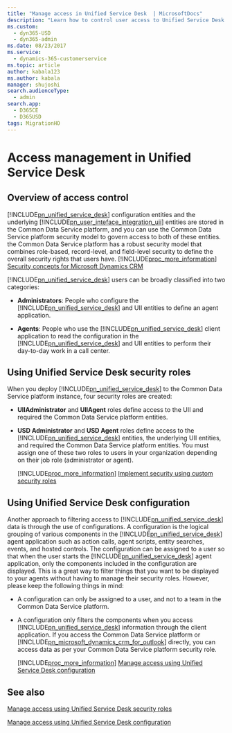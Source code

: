 ```yaml
---
title: "Manage access in Unified Service Desk  | MicrosoftDocs"
description: "Learn how to control user access to Unified Service Desk  by using configuration and security roles."
ms.custom: 
  - dyn365-USD
  - dyn365-admin
ms.date: 08/23/2017
ms.service: 
  - dynamics-365-customerservice
ms.topic: article
author: kabala123
ms.author: kabala
manager: shujoshi
search.audienceType: 
  - admin
search.app: 
  - D365CE
  - D365USD
tags: MigrationHO
---
```

# Access management in Unified Service Desk

## Overview of access control

[!INCLUDE[pn_unified_service_desk](../../includes/pn-unified-service-desk.md)] configuration entities and the underlying [!INCLUDE[pn_user_inteface_integration_uii](../../includes/pn-user-interface-integration-uii.md)] entities are stored in the Common Data Service platform, and you can use the Common Data Service platform security model to govern access to both of these entities. the Common Data Service platform has a robust security model that combines role-based, record-level, and field-level security to define the overall security rights that users have. [!INCLUDE[proc_more_information](../../includes/proc-more-information.md)] [Security concepts for Microsoft Dynamics CRM](/dynamics365/customer-engagement/admin/security-concepts)  
  
 [!INCLUDE[pn_unified_service_desk](../../includes/pn-unified-service-desk.md)] users can be broadly classified into two categories:  
  
- **Administrators**: People who configure the [!INCLUDE[pn_unified_service_desk](../../includes/pn-unified-service-desk.md)] and UII entities to define an agent application.  
  
- **Agents**: People who use the [!INCLUDE[pn_unified_service_desk](../../includes/pn-unified-service-desk.md)] client application to read the configuration in the [!INCLUDE[pn_unified_service_desk](../../includes/pn-unified-service-desk.md)] and UII entities to perform their day-to-day work in a call center.  
  
## Using Unified Service Desk security roles  
 When you deploy [!INCLUDE[pn_unified_service_desk](../../includes/pn-unified-service-desk.md)] to the Common Data Service platform instance, four security roles are created:  
  
- **UIIAdministrator** and **UIIAgent** roles define access to the UII and required the Common Data Service platform entities.  
  
- **USD Administrator** and **USD Agent** roles define access to the [!INCLUDE[pn_unified_service_desk](../../includes/pn-unified-service-desk.md)] entities, the underlying UII entities, and required the Common Data Service platform entities. You must assign one of these two roles to users in your organization depending on their job role (administrator or agent).  
  
  [!INCLUDE[proc_more_information](../../includes/proc-more-information.md)] [Implement security using custom security roles](../../unified-service-desk/admin/manage-access-using-unified-service-desk-security-roles.md)  
  
## Using Unified Service Desk configuration  
 Another approach to filtering access to [!INCLUDE[pn_unified_service_desk](../../includes/pn-unified-service-desk.md)] data is through the use of configurations. A configuration is the logical grouping of various components in the [!INCLUDE[pn_unified_service_desk](../../includes/pn-unified-service-desk.md)] agent application such as action calls, agent scripts, entity searches, events, and hosted controls. The configuration can be assigned to a user so that when the user starts the [!INCLUDE[pn_unified_service_desk](../../includes/pn-unified-service-desk.md)] agent application, only the components included in the configuration are displayed. This is a great way to filter things that you want to be displayed to your agents without having to manage their security roles. However, please keep the following things in mind:  
  
- A configuration can only be assigned to a user, and not to a team in the Common Data Service platform.  
  
- A configuration only filters the components when you access [!INCLUDE[pn_unified_service_desk](../../includes/pn-unified-service-desk.md)] information through the client application. If you access the Common Data Service platform or [!INCLUDE[pn_microsoft_dynamics_crm_for_outlook](../../includes/pn-microsoft-dynamics-crm-for-outlook.md)] directly, you can access data as per your Common Data Service platform security role.  
  
  [!INCLUDE[proc_more_information](../../includes/proc-more-information.md)] [Manage access using Unified Service Desk configuration](../../unified-service-desk/admin/manage-access-using-unified-service-desk-configuration.md)  
  
  
## See also  
 [Manage access using Unified Service Desk security roles](../../unified-service-desk/admin/manage-access-using-unified-service-desk-security-roles.md)  
  
 [Manage access using Unified Service Desk configuration](../../unified-service-desk/admin/manage-access-using-unified-service-desk-configuration.md)  
